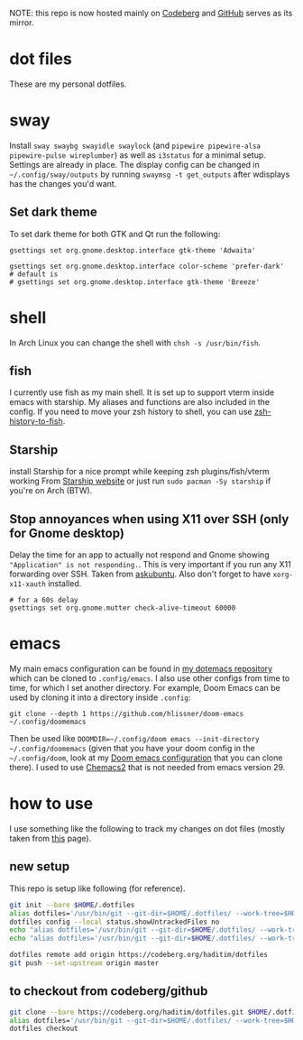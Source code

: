 NOTE: this repo is now hosted mainly on [Codeberg](https://codeberg.org/haditim/dotfiles) and [GitHub](https://github.com/haditim/dotfiles) serves as its mirror.

# dot files
These are my personal dotfiles.

# sway
Install `sway swaybg swayidle swaylock` (and `pipewire pipewire-alsa
pipewire-pulse wireplumber`) as well as `i3status` for a minimal setup. Settings
are already in place. The display config can be changed in
`~/.config/sway/outputs` by running `swaymsg -t get_outputs` after wdisplays has
the changes you'd want.

## Set dark theme
To set dark theme for both GTK and Qt run the following:
```shell
gsettings set org.gnome.desktop.interface gtk-theme 'Adwaita'

gsettings set org.gnome.desktop.interface color-scheme 'prefer-dark'
# default is
# gsettings set org.gnome.desktop.interface gtk-theme 'Breeze'
```

# shell
In Arch Linux you can change the shell with `chsh -s /usr/bin/fish`.

## fish
I currently use fish as my main shell. It is set up to support vterm inside
emacs with starship. My aliases and functions are also included in the
config. If you need to move your zsh history to shell, you can use
[zsh-history-to-fish](https://pypi.org/project/zsh-history-to-fish/).

## Starship
install Starship for a nice prompt while keeping zsh plugins/fish/vterm working
From [Starship website](https://starship.rs/) or just run `sudo pacman -Sy starship` if you're on Arch (BTW).

## Stop annoyances when using X11 over SSH (only for Gnome desktop)

Delay the time for an app to actually not respond and Gnome showing `"Application" is not responding.`. This is very important if you run any X11 forwarding over SSH. Taken from [askubuntu](https://askubuntu.com/questions/1068921/how-to-disable-the-window-not-responding-dialog). Also don't forget to have `xorg-x11-xauth` installed.

``` shell
# for a 60s delay
gsettings set org.gnome.mutter check-alive-timeout 60000
```

# emacs
My main emacs configuration can be found in [my dotemacs
repository](https://codeberg.org/haditim/dotemacs) which can be cloned to
`.config/emacs`. I also use other configs from time to time, for which I set
another directory. For example, Doom Emacs can be used by cloning it into a
directory inside `.config`:

``` shell
git clone --depth 1 https://github.com/hlissner/doom-emacs ~/.config/doomemacs
```
Then be used like `DOOMDIR=~/.config/doom emacs --init-directory ~/.config/doomemacs` (given that you have your doom config in the `~/.config/doom`, look at my [Doom emacs configuration](https://codeberg.org/haditim/.doom.d "doom configs") that you can clone there). I used to use [Chemacs2](https://github.com/plexus/chemacs2) that is not needed from emacs version 29.


# how to use
I use something like the following to track my changes on dot files (mostly taken from [this](https://medium.com/toutsbrasil/how-to-manage-your-dotfiles-with-git-f7aeed8adf8b) page).

## new setup
This repo is setup like following (for reference).

``` sh
git init --bare $HOME/.dotfiles
alias dotfiles='/usr/bin/git --git-dir=$HOME/.dotfiles/ --work-tree=$HOME'
dotfiles config --local status.showUntrackedFiles no
echo "alias dotfiles='/usr/bin/git --git-dir=$HOME/.dotfiles/ --work-tree=$HOME'" >> $HOME/.bashrc
echo "alias dotfiles='/usr/bin/git --git-dir=$HOME/.dotfiles/ --work-tree=$HOME'" >> $HOME/.zshrc

dotfiles remote add origin https://codeberg.org/haditim/dotfiles
git push --set-upstream origin master
```

## to checkout from codeberg/github

``` sh
git clone --bare https://codeberg.org/haditim/dotfiles.git $HOME/.dotfiles
alias dotfiles='/usr/bin/git --git-dir=$HOME/.dotfiles/ --work-tree=$HOME'
dotfiles checkout
```
